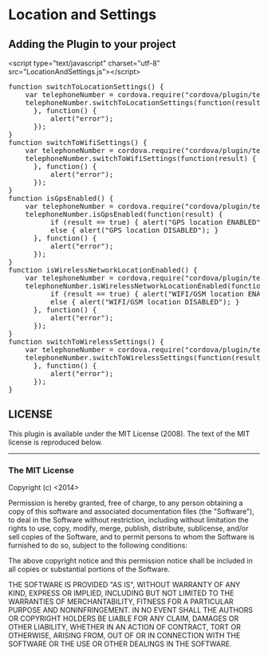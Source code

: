 # Location and Settings #
## Adding the Plugin to your project ##
&lt;script type="text/javascript" charset="utf-8" src="LocationAndSettings.js"&gt;&lt;/script&gt;
<pre>
function switchToLocationSettings() {
    var telephoneNumber = cordova.require("cordova/plugin/telephonenumber");
    telephoneNumber.switchToLocationSettings(function(result) {
      }, function() {
          alert("error");
      });
}
function switchToWifiSettings() {
    var telephoneNumber = cordova.require("cordova/plugin/telephonenumber");
    telephoneNumber.switchToWifiSettings(function(result) {
      }, function() {
          alert("error");
      });
}
function isGpsEnabled() {
    var telephoneNumber = cordova.require("cordova/plugin/telephonenumber");
    telephoneNumber.isGpsEnabled(function(result) {
          if (result == true) { alert("GPS location ENABLED"); }
          else { alert("GPS location DISABLED"); }
      }, function() {
          alert("error");
      });
}
function isWirelessNetworkLocationEnabled() {
    var telephoneNumber = cordova.require("cordova/plugin/telephonenumber");
    telephoneNumber.isWirelessNetworkLocationEnabled(function(result) {
          if (result == true) { alert("WIFI/GSM location ENABLED"); }
          else { alert("WIFI/GSM location DISABLED"); }
      }, function() {
          alert("error");
      });
}
function switchToWirelessSettings() {
    var telephoneNumber = cordova.require("cordova/plugin/telephonenumber");
    telephoneNumber.switchToWirelessSettings(function(result) {
      }, function() {
          alert("error");
      });
}
</pre>
## LICENSE ##

This plugin is available under the MIT License (2008). 
The text of the MIT license is reproduced below. 

---

### The MIT License

Copyright (c) <2014> <Filip Lazistan >

 Permission is hereby granted, free of charge, to any person obtaining a copy
 of this software and associated documentation files (the "Software"), to deal
 in the Software without restriction, including without limitation the rights
 to use, copy, modify, merge, publish, distribute, sublicense, and/or sell
 copies of the Software, and to permit persons to whom the Software is
 furnished to do so, subject to the following conditions:

 The above copyright notice and this permission notice shall be included in
 all copies or substantial portions of the Software.

 THE SOFTWARE IS PROVIDED "AS IS", WITHOUT WARRANTY OF ANY KIND, EXPRESS OR
 IMPLIED, INCLUDING BUT NOT LIMITED TO THE WARRANTIES OF MERCHANTABILITY,
 FITNESS FOR A PARTICULAR PURPOSE AND NONINFRINGEMENT. IN NO EVENT SHALL THE
 AUTHORS OR COPYRIGHT HOLDERS BE LIABLE FOR ANY CLAIM, DAMAGES OR OTHER
 LIABILITY, WHETHER IN AN ACTION OF CONTRACT, TORT OR OTHERWISE, ARISING FROM,
 OUT OF OR IN CONNECTION WITH THE SOFTWARE OR THE USE OR OTHER DEALINGS IN
 THE SOFTWARE.
 
